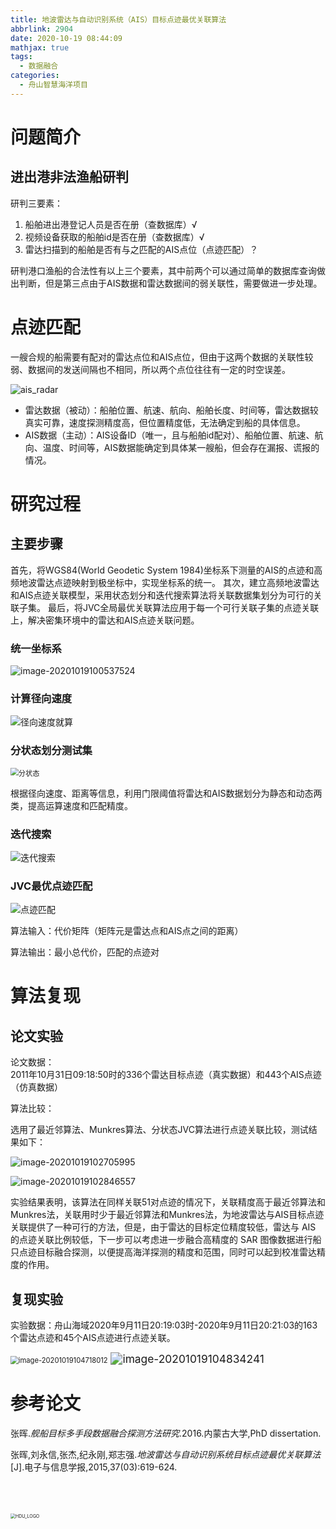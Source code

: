```yaml
---
title: 地波雷达与自动识别系统（AIS）目标点迹最优关联算法
abbrlink: 2904
date: 2020-10-19 08:44:09
mathjax: true
tags: 
  - 数据融合
categories:
  - 舟山智慧海洋项目
---
```


# 问题简介

## 进出港非法渔船研判

研判三要素：

1. 船舶进出港登记人员是否在册（查数据库）√
2. 视频设备获取的船舶id是否在册（查数据库）√
3. 
   雷达扫描到的船舶是否有与之匹配的AIS点位（点迹匹配）？

研判港口渔船的合法性有以上三个要素，其中前两个可以通过简单的数据库查询做出判断，但是第三点由于AIS数据和雷达数据间的弱关联性，需要做进一步处理。

<!-- more -->

# 点迹匹配

一艘合规的船需要有配对的雷达点位和AIS点位，但由于这两个数据的关联性较弱、数据间的发送间隔也不相同，所以两个点位往往有一定的时空误差。

![ais_radar](../../../images/地波雷达与自动识别系统（AIS）目标点迹最优关联算法/ais_radar.png)

- 雷达数据（被动）：船舶位置、航速、航向、船舶长度、时间等，雷达数据较真实可靠，速度探测精度高，但位置精度低，无法确定到船的具体信息。
- AIS数据（主动）：AIS设备ID（唯一，且与船舶id配对）、船舶位置、航速、航向、温度、时间等，AIS数据能确定到具体某一艘船，但会存在漏报、谎报的情况。

# 研究过程

## 主要步骤

首先，将WGS84(World Geodetic System 1984)坐标系下测量的AIS的点迹和高频地波雷达点迹映射到极坐标中，实现坐标系的统一。
其次，建立高频地波雷达和AIS点迹关联模型，采用状态划分和迭代搜索算法将关联数据集划分为可行的关联子集。
最后，将JVC全局最优关联算法应用于每一个可行关联子集的点迹关联上，解决密集环境中的雷达和AIS点迹关联问题。

### 统一坐标系

![image-20201019100537524](../../../images/地波雷达与自动识别系统（AIS）目标点迹最优关联算法/image-20201019100537524.png)

### 计算径向速度

![径向速度就算](../../../images/地波雷达与自动识别系统（AIS）目标点迹最优关联算法/径向速度就算.png)

### 分状态划分测试集

<img src="../../../images/地波雷达与自动识别系统（AIS）目标点迹最优关联算法/分状态.png" alt="分状态" style="zoom:80%;" />

根据径向速度、距离等信息，利用门限阈值将雷达和AIS数据划分为静态和动态两类，提高运算速度和匹配精度。

### 迭代搜索

![迭代搜索](../../../images/地波雷达与自动识别系统（AIS）目标点迹最优关联算法/迭代搜索.png)

### JVC最优点迹匹配

![点迹匹配](../../../images/地波雷达与自动识别系统（AIS）目标点迹最优关联算法/点迹匹配.png)

算法输入：代价矩阵（矩阵元是雷达点和AIS点之间的距离）

算法输出：最小总代价，匹配的点迹对

# 算法复现

## 论文实验

论文数据：                                                                                 
2011年10月31日09:18:50时的336个雷达目标点迹（真实数据）和443个AIS点迹（仿真数据）

算法比较：

选用了最近邻算法、Munkres算法、分状态JVC算法进行点迹关联比较，测试结果如下：

![image-20201019102705995](../../../images/地波雷达与自动识别系统（AIS）目标点迹最优关联算法/image-20201019102705995.png)

![image-20201019102846557](../../../images/地波雷达与自动识别系统（AIS）目标点迹最优关联算法/image-20201019102846557.png)

实验结果表明，该算法在同样关联51对点迹的情况下，关联精度高于最近邻算法和Munkres法，关联用时少于最近邻算法和Munkres法，为地波雷达与AIS目标点迹关联提供了一种可行的方法，但是，由于雷达的目标定位精度较低，雷达与 AIS 的点迹关联比例较低，下一步可以考虑进一步融合高精度的 SAR 图像数据进行船只点迹目标融合探测，以便提高海洋探测的精度和范围，同时可以起到校准雷达精度的作用。

## 复现实验

实验数据：舟山海域2020年9月11日20:19:03时-2020年9月11日20:21:03的163个雷达点迹和45个AIS点迹进行点迹关联。

<img src="../../../images/地波雷达与自动识别系统（AIS）目标点迹最优关联算法/image-20201019104718012.png" alt="image-20201019104718012" style="zoom:80%;" />

<img src="../../../images/地波雷达与自动识别系统（AIS）目标点迹最优关联算法/image-20201019104834241.png" alt="image-20201019104834241" style="zoom:124%;" />

# 参考论文

张晖.*舰船目标多手段数据融合探测方法研究*.2016.内蒙古大学,PhD dissertation.

张晖,刘永信,张杰,纪永刚,郑志强.*地波雷达与自动识别系统目标点迹最优关联算法*[J].电子与信息学报,2015,37(03):619-624.

<br>

<br>

<br>

<img src="../../../images/地波雷达与自动识别系统（AIS）目标点迹最优关联算法/HDU_LOGO.png" alt="HDU_LOGO" style="zoom:50%;" />

